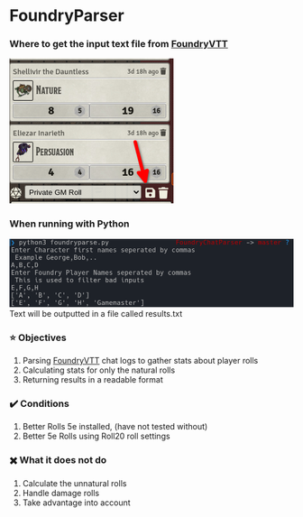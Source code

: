 # FoundryParser
### Where to get the input text file from [FoundryVTT](https://foundryvtt.com/) <br/>
![Chat Logs](assets/Save1.png)
<br/>
### When running with Python
![Usage](assets/Example1.png)
<br/>
Text will be outputted in a file called results.txt
### :star: Objectives
1. Parsing [FoundryVTT](https://foundryvtt.com/) chat logs to gather stats about player rolls
2. Calculating stats for only the natural rolls
3. Returning results in a readable format
### :heavy_check_mark: Conditions
1. Better Rolls 5e installed, (have not tested without)
2. Better 5e Rolls using Roll20 roll settings

### ✖️ What it does not do
1. Calculate the unnatural rolls 
2. Handle damage rolls
3. Take advantage into account
